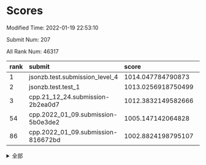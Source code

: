 # Scores

Modified Time: 2022-01-19 22:53:10

Submit Num: 207

All Rank Num: 46317

| rank |               submit               |       score        |       sigma        | pk_num |
| :--- | :--------------------------------- | :----------------- | :----------------- | :----- |
| 1    | jsonzb.test.submission_level_4     | 1014.047784790873  | 0.8182056394166606 | 900    |
| 2    | jsonzb.test.test_1                 | 1013.0256918750499 | 0.7862528582857541 | 789    |
| 3    | cpp.21_12_24.submission-2b2ea0d7   | 1012.3832149582666 | 0.767397343979409  | 897    |
| 54   | cpp.2022_01_09.submission-5b0e3de2 | 1005.147142064828  | 0.7179327007785175 | 892    |
| 86   | cpp.2022_01_09.submission-816672bd | 1002.8824198795107 | 0.7128121457690382 | 893    |


<details>
<summary>全部</summary>

| rank |                 submit                 |       score        |       sigma        | pk_num |
| :--- | :------------------------------------- | :----------------- | :----------------- | :----- |
| 1    | jsonzb.test.submission_level_4         | 1014.047784790873  | 0.8182056394166606 | 900    |
| 2    | jsonzb.test.test_1                     | 1013.0256918750499 | 0.7862528582857541 | 789    |
| 3    | cpp.21_12_24.submission-2b2ea0d7       | 1012.3832149582666 | 0.767397343979409  | 897    |
| 4    | gobigger.level_3.submission_level_3_37 | 1011.5368450836289 | 0.7368445577245416 | 897    |
| 5    | gobigger.level_3.submission_level_3_33 | 1011.4987825181414 | 0.7445211534363252 | 899    |
| 6    | gobigger.level_3.submission_level_3_36 | 1011.2993847474885 | 0.7667739308797815 | 896    |
| 7    | gobigger.level_3.submission_level_3_4  | 1010.8407924581059 | 0.7584385483341153 | 892    |
| 8    | gobigger.level_3.submission_level_3_8  | 1010.7137151550551 | 0.742864967582334  | 901    |
| 9    | gobigger.level_3.submission_level_3_11 | 1010.7095581330879 | 0.7421495290266173 | 895    |
| 10   | gobigger.level_3.submission_level_3_16 | 1010.5879335118659 | 0.7535551140301766 | 899    |
| 11   | gobigger.level_3.submission_level_3_45 | 1010.5876469594428 | 0.7565339181529812 | 892    |
| 12   | gobigger.level_3.submission_level_3_35 | 1010.5631487293583 | 0.7214540759446987 | 896    |
| 13   | gobigger.level_3.submission_level_3_10 | 1010.3832823090856 | 0.750611217415081  | 896    |
| 14   | gobigger.level_3.submission_level_3_43 | 1010.3312834491109 | 0.7646951621714303 | 899    |
| 15   | gobigger.level_3.submission_level_3_42 | 1010.3205960318975 | 0.7594423104639302 | 894    |
| 16   | gobigger.level_3.submission_level_3_46 | 1010.1561287013689 | 0.7488368653316716 | 899    |
| 17   | gobigger.level_3.submission_level_3_0  | 1010.1512412789444 | 0.7348681229841316 | 893    |
| 18   | gobigger.level_3.submission_level_3_41 | 1010.1329624863413 | 0.7572635305175516 | 897    |
| 19   | gobigger.level_3.submission_level_3_29 | 1010.1274176440595 | 0.7431770011698059 | 900    |
| 20   | gobigger.level_3.submission_level_3_31 | 1010.0887408380656 | 0.7425051818336396 | 897    |
| 21   | gobigger.level_3.submission_level_3_18 | 1010.0221206795935 | 0.7488254196084695 | 894    |
| 22   | gobigger.level_3.submission_level_3_32 | 1009.9104327472799 | 0.739311902479926  | 897    |
| 23   | gobigger.level_3.submission_level_3_15 | 1009.8880760733311 | 0.7369305790119234 | 893    |
| 24   | gobigger.level_3.submission_level_3_24 | 1009.8703507735969 | 0.7313451186325395 | 891    |
| 25   | gobigger.level_3.submission_level_3_38 | 1009.8487487756332 | 0.7397497230377874 | 897    |
| 26   | gobigger.level_3.submission_level_3_44 | 1009.8418570479832 | 0.7381520061333171 | 895    |
| 27   | gobigger.level_3.submission_level_3_2  | 1009.7884051618089 | 0.745715251279392  | 893    |
| 28   | gobigger.level_3.submission_level_3_19 | 1009.7797126556048 | 0.7289302539110468 | 892    |
| 29   | gobigger.level_3.submission_level_3_1  | 1009.74494745892   | 0.7446360068589405 | 898    |
| 30   | gobigger.level_3.submission_level_3_47 | 1009.7356159586235 | 0.7527847770372639 | 898    |
| 31   | gobigger.level_3.submission_level_3_21 | 1009.6981715628649 | 0.7734591267618092 | 897    |
| 32   | gobigger.level_3.submission_level_3_6  | 1009.5458877505325 | 0.7492441508794472 | 896    |
| 33   | gobigger.level_3.submission_level_3_13 | 1009.5349689124838 | 0.762462993163584  | 895    |
| 34   | gobigger.level_3.submission_level_3_40 | 1009.4234525878232 | 0.7336004243138189 | 895    |
| 35   | gobigger.level_3.submission_level_3_48 | 1009.3843033287322 | 0.7466998667689605 | 892    |
| 36   | gobigger.level_3.submission_level_3_12 | 1009.369760616764  | 0.7365178812390909 | 896    |
| 37   | gobigger.level_3.submission_level_3_28 | 1009.3320645746327 | 0.7436076702837691 | 898    |
| 38   | gobigger.level_3.submission_level_3_20 | 1009.2723585443612 | 0.7387913483290509 | 896    |
| 39   | gobigger.level_3.submission_level_3_34 | 1009.2511970618556 | 0.7455857780787198 | 892    |
| 40   | gobigger.level_3.submission_level_3_23 | 1009.1995890878167 | 0.7338114992891249 | 893    |
| 41   | gobigger.level_3.submission_level_3_30 | 1009.1104896798373 | 0.7227608383227438 | 890    |
| 42   | gobigger.level_3.submission_level_3_26 | 1009.0191149288445 | 0.7356932428198828 | 893    |
| 43   | gobigger.level_3.submission_level_3_39 | 1008.8758347799483 | 0.7268056534811057 | 899    |
| 44   | gobigger.level_3.submission_level_3_25 | 1008.8439039424526 | 0.7303362163914072 | 897    |
| 45   | gobigger.level_3.submission_level_3_9  | 1008.7874710433638 | 0.7438769625608403 | 899    |
| 46   | gobigger.level_3.submission_level_3_7  | 1008.7206524699682 | 0.7435486049924978 | 894    |
| 47   | gobigger.level_3.submission_level_3_14 | 1008.7129754553267 | 0.7618196665423609 | 901    |
| 48   | gobigger.level_3.submission_level_3_49 | 1008.6847267131133 | 0.7476639531813465 | 898    |
| 49   | gobigger.level_3.submission_level_3_3  | 1008.6227616748725 | 0.7364165924623168 | 897    |
| 50   | gobigger.level_3.submission_level_3_5  | 1008.5118964022078 | 0.7427038385180827 | 898    |
| 51   | gobigger.level_3.submission_level_3_22 | 1008.5105127385006 | 0.7335466821187226 | 897    |
| 52   | gobigger.level_3.submission_level_3_27 | 1008.3792361298993 | 0.7432816539188046 | 900    |
| 53   | gobigger.level_3.submission_level_3_17 | 1007.4430752225516 | 0.714432369570068  | 896    |
| 54   | cpp.2022_01_09.submission-5b0e3de2     | 1005.147142064828  | 0.7179327007785175 | 892    |
| 55   | gobigger.level_1.submission_level_1_0  | 1004.4457601825551 | 0.7439722552478177 | 898    |
| 56   | gobigger.level_1.submission_level_1_18 | 1004.3131867763892 | 0.7240739723298186 | 894    |
| 57   | gobigger.level_1.submission_level_1_33 | 1004.1860959677035 | 0.7174543394712863 | 897    |
| 58   | gobigger.level_1.submission_level_1_23 | 1004.1063678351094 | 0.713811347398745  | 896    |
| 59   | gobigger.level_1.submission_level_1_42 | 1004.0974651318639 | 0.7328643230456441 | 899    |
| 60   | gobigger.level_1.submission_level_1_19 | 1003.8815308564676 | 0.7117363182076603 | 897    |
| 61   | gobigger.level_1.submission_level_1_22 | 1003.8247716894925 | 0.7243137549648683 | 903    |
| 62   | gobigger.level_1.submission_level_1_27 | 1003.8010638578336 | 0.7344778440917273 | 896    |
| 63   | gobigger.level_1.submission_level_1_29 | 1003.7378733300133 | 0.7238729102601239 | 897    |
| 64   | gobigger.level_1.submission_level_1_6  | 1003.731450390558  | 0.7252600567900187 | 893    |
| 65   | gobigger.level_1.submission_level_1_49 | 1003.706734807413  | 0.7097899211544383 | 895    |
| 66   | gobigger.level_1.submission_level_1_13 | 1003.6906493442112 | 0.7141869451836201 | 895    |
| 67   | gobigger.level_1.submission_level_1_14 | 1003.5176017432368 | 0.7033600638501325 | 892    |
| 68   | gobigger.level_1.submission_level_1_8  | 1003.4249229100801 | 0.7270288783835092 | 893    |
| 69   | gobigger.level_1.submission_level_1_38 | 1003.4036327784672 | 0.7226846320276976 | 891    |
| 70   | gobigger.level_1.submission_level_1_16 | 1003.3514348931936 | 0.7164324791350993 | 896    |
| 71   | gobigger.level_1.submission_level_1_17 | 1003.3484737216494 | 0.7203718988052581 | 895    |
| 72   | gobigger.level_1.submission_level_1_25 | 1003.3464399848629 | 0.7116707874919634 | 896    |
| 73   | gobigger.level_1.submission_level_1_32 | 1003.3309014351051 | 0.7125209226763723 | 894    |
| 74   | gobigger.level_1.submission_level_1_41 | 1003.2839988036247 | 0.7095103067719885 | 894    |
| 75   | gobigger.level_1.submission_level_1_5  | 1003.2499015155693 | 0.7131656202542185 | 889    |
| 76   | gobigger.level_1.submission_level_1_40 | 1003.2402866044367 | 0.7189029768849263 | 896    |
| 77   | gobigger.level_1.submission_level_1_24 | 1003.2079403173855 | 0.7258037989159974 | 893    |
| 78   | gobigger.level_1.submission_level_1_39 | 1003.1799914767379 | 0.7097219854461955 | 897    |
| 79   | gobigger.level_1.submission_level_1_35 | 1003.1324315171047 | 0.7218273867835415 | 896    |
| 80   | gobigger.level_1.submission_level_1_30 | 1003.1190559152502 | 0.7142276251675431 | 896    |
| 81   | gobigger.level_1.submission_level_1_36 | 1003.0387067912136 | 0.7122950083898043 | 892    |
| 82   | gobigger.level_1.submission_level_1_45 | 1003.0139202978752 | 0.7277214101879309 | 895    |
| 83   | gobigger.level_1.submission_level_1_4  | 1003.0050640882995 | 0.7049877252689274 | 894    |
| 84   | gobigger.level_1.submission_level_1_34 | 1002.9544298402258 | 0.7233154079648038 | 897    |
| 85   | gobigger.level_1.submission_level_1_26 | 1002.8929356865871 | 0.7060651431739879 | 894    |
| 86   | cpp.2022_01_09.submission-816672bd     | 1002.8824198795107 | 0.7128121457690382 | 893    |
| 87   | gobigger.level_1.submission_level_1_28 | 1002.8689479467748 | 0.7174656271961122 | 893    |
| 88   | gobigger.level_1.submission_level_1_11 | 1002.8564154506719 | 0.7251134023038532 | 895    |
| 89   | gobigger.level_1.submission_level_1_31 | 1002.7431955663982 | 0.7147539319251791 | 896    |
| 90   | gobigger.level_1.submission_level_1_2  | 1002.7106892533551 | 0.7210643398935338 | 893    |
| 91   | gobigger.level_1.submission_level_1_10 | 1002.7011919171414 | 0.7286471066280579 | 892    |
| 92   | gobigger.level_1.submission_level_1_20 | 1002.5816230117221 | 0.7183953823271305 | 895    |
| 93   | gobigger.level_1.submission_level_1_9  | 1002.5675102765184 | 0.7134419713692058 | 896    |
| 94   | gobigger.level_1.submission_level_1_44 | 1002.5099512932458 | 0.7250229560552796 | 895    |
| 95   | gobigger.level_1.submission_level_1_12 | 1002.467439862183  | 0.7136047608766058 | 898    |
| 96   | gobigger.level_1.submission_level_1_1  | 1002.4332520202455 | 0.7123422895906724 | 893    |
| 97   | gobigger.level_1.submission_level_1_7  | 1002.3323272071289 | 0.7060209949289631 | 898    |
| 98   | gobigger.level_1.submission_level_1_3  | 1002.1524166244564 | 0.7149370152357448 | 895    |
| 99   | gobigger.level_1.submission_level_1_37 | 1002.1178571535419 | 0.718960823720594  | 897    |
| 100  | gobigger.level_1.submission_level_1_43 | 1002.0893736381    | 0.7210469846224705 | 892    |
| 101  | gobigger.level_1.submission_level_1_15 | 1002.0627059036879 | 0.7217094807580198 | 897    |
| 102  | gobigger.level_1.submission_level_1_46 | 1001.9698759327143 | 0.7226477304966572 | 892    |
| 103  | gobigger.level_1.submission_level_1_48 | 1001.9073915548717 | 0.701959723838107  | 898    |
| 104  | gobigger.level_1.submission_level_1_21 | 1001.7299300380762 | 0.7058817094704296 | 894    |
| 105  | gobigger.level_1.submission_level_1_47 | 1001.6741152556996 | 0.7090853487616383 | 899    |
| 106  | gobigger.random.submission_random_46   | 997.4133169313637  | 0.7150332590970445 | 892    |
| 107  | gobigger.random.submission_random_25   | 997.3048598025123  | 0.7106769669439567 | 900    |
| 108  | gobigger.random.submission_random_28   | 997.2404993864124  | 0.7002538814629441 | 893    |
| 109  | gobigger.random.submission_random_40   | 997.2269307988457  | 0.7191407747296938 | 897    |
| 110  | gobigger.random.submission_random_3    | 996.8116558301501  | 0.722204147271142  | 887    |
| 111  | gobigger.random.submission_random_35   | 996.8052550154414  | 0.7287503971474439 | 895    |
| 112  | gobigger.random.submission_random_37   | 996.6679489766215  | 0.7049908842720428 | 900    |
| 113  | gobigger.random.submission_random_14   | 996.6461759175008  | 0.7146365586471781 | 899    |
| 114  | gobigger.random.submission_random_6    | 996.5797061661773  | 0.7150492588036593 | 899    |
| 115  | gobigger.random.submission_random_23   | 996.5706378570866  | 0.7160088372789103 | 895    |
| 116  | gobigger.random.submission_random_39   | 996.5186925049271  | 0.7177761387816448 | 898    |
| 117  | gobigger.random.submission_random_18   | 996.5022638648223  | 0.7130689209486624 | 895    |
| 118  | gobigger.random.submission_random_5    | 996.4628904179585  | 0.7131697768531604 | 900    |
| 119  | gobigger.random.submission_random_45   | 996.3907576079899  | 0.7174104061128541 | 891    |
| 120  | gobigger.random.submission_random_20   | 996.3817080669995  | 0.7160007196754039 | 894    |
| 121  | gobigger.random.submission_random_13   | 996.3716736184844  | 0.7303100815724548 | 897    |
| 122  | gobigger.random.submission_random_42   | 996.312539116242   | 0.711555775293778  | 893    |
| 123  | gobigger.random.submission_random_34   | 996.2736574263206  | 0.7075919959233913 | 895    |
| 124  | gobigger.random.submission_random_7    | 996.2399721361935  | 0.7052179735849946 | 900    |
| 125  | gobigger.random.submission_random_9    | 996.2307940161332  | 0.7173383690884302 | 893    |
| 126  | gobigger.random.submission_random_47   | 996.1141361510327  | 0.7096873108110963 | 899    |
| 127  | gobigger.random.submission_random_1    | 996.0837399429859  | 0.7173313077576883 | 899    |
| 128  | gobigger.random.submission_random_41   | 996.0829933185905  | 0.7010325941642369 | 898    |
| 129  | gobigger.random.submission_random_24   | 996.0600994447262  | 0.7201101173015598 | 891    |
| 130  | gobigger.random.submission_random_43   | 996.0178752317822  | 0.7266795048188948 | 894    |
| 131  | gobigger.random.submission_random_4    | 995.9283672266098  | 0.7359435240206728 | 900    |
| 132  | gobigger.random.submission_random_21   | 995.8805578784318  | 0.7151530084746783 | 895    |
| 133  | gobigger.random.submission_random_10   | 995.7850669704642  | 0.7320751289456996 | 896    |
| 134  | gobigger.random.submission_random_29   | 995.7743615793006  | 0.7200431439175952 | 890    |
| 135  | gobigger.random.submission_random_19   | 995.7724842975521  | 0.7001521093073138 | 897    |
| 136  | gobigger.random.submission_random_11   | 995.7297019199831  | 0.7516769059710394 | 894    |
| 137  | gobigger.random.submission_random_22   | 995.7041412811099  | 0.7242007350604176 | 899    |
| 138  | gobigger.random.submission_random_15   | 995.6953559957325  | 0.7098646462197835 | 891    |
| 139  | gobigger.random.submission_random_36   | 995.669723240655   | 0.7335197287249801 | 894    |
| 140  | gobigger.random.submission_random_12   | 995.6422963284042  | 0.727170416279904  | 895    |
| 141  | gobigger.random.submission_random_38   | 995.6303706334205  | 0.7364493641330118 | 893    |
| 142  | gobigger.random.submission_random_2    | 995.5471838212594  | 0.7209507959527688 | 893    |
| 143  | gobigger.random.submission_random_48   | 995.5138130439784  | 0.7241602160094188 | 894    |
| 144  | gobigger.random.submission_random_49   | 995.5038531273008  | 0.7099194958262972 | 898    |
| 145  | gobigger.random.submission_random_0    | 995.4677202314981  | 0.7480222263697629 | 893    |
| 146  | gobigger.random.submission_random_16   | 995.4530141181374  | 0.7194011953880842 | 898    |
| 147  | gobigger.random.submission_random_17   | 995.3638833888282  | 0.7173534000165382 | 894    |
| 148  | gobigger.random.submission_random_26   | 995.3572973173083  | 0.710186483883048  | 893    |
| 149  | gobigger.random.submission_random_44   | 995.3229223359587  | 0.730249834894421  | 893    |
| 150  | gobigger.random.submission_random_30   | 995.1668663430861  | 0.7086970770911624 | 897    |
| 151  | gobigger.random.submission_random_31   | 994.9995299405742  | 0.7243374209272074 | 898    |
| 152  | gobigger.random.submission_random_33   | 994.8847389995093  | 0.7250649756383457 | 901    |
| 153  | gobigger.random.submission_random_27   | 994.857304908682   | 0.7148006817369648 | 899    |
| 154  | gobigger.random.submission_random_32   | 994.7733710176448  | 0.7185439697288255 | 891    |
| 155  | gobigger.random.submission_random_8    | 994.4461951652008  | 0.7122636099036456 | 893    |
| 156  | gobigger.level_2.submission_level_2_5  | 994.2802205153675  | 0.7391712082726339 | 894    |
| 157  | gobigger.level_2.submission_level_2_3  | 994.258038191282   | 0.730805340751423  | 894    |
| 158  | gobigger.level_2.submission_level_2_1  | 994.1554343372014  | 0.7461016892013376 | 902    |
| 159  | gobigger.level_2.submission_level_2_32 | 993.9795748224753  | 0.7388172844619875 | 892    |
| 160  | gobigger.level_2.submission_level_2_35 | 993.6740182846752  | 0.7366168011175173 | 891    |
| 161  | gobigger.level_2.submission_level_2_33 | 993.6386525951752  | 0.7432344325038713 | 895    |
| 162  | gobigger.level_2.submission_level_2_4  | 993.5599280083575  | 0.7394179312689626 | 896    |
| 163  | gobigger.level_2.submission_level_2_45 | 993.3756338435891  | 0.7484731252791925 | 888    |
| 164  | gobigger.level_2.submission_level_2_13 | 993.3275445499502  | 0.7619819099695065 | 898    |
| 165  | gobigger.level_2.submission_level_2_43 | 993.324713073886   | 0.7414979750122415 | 894    |
| 166  | gobigger.level_2.submission_level_2_8  | 993.2897504990045  | 0.7512178574548731 | 891    |
| 167  | gobigger.level_2.submission_level_2_28 | 993.1327725791497  | 0.7502266667925106 | 892    |
| 168  | gobigger.level_2.submission_level_2_2  | 993.0653433190541  | 0.7456600712147379 | 894    |
| 169  | gobigger.level_2.submission_level_2_44 | 993.0540841798893  | 0.7550836811831486 | 897    |
| 170  | gobigger.level_2.submission_level_2_22 | 993.0025895376941  | 0.7565417455603548 | 896    |
| 171  | gobigger.level_2.submission_level_2_20 | 992.9458701717984  | 0.7494043400314211 | 896    |
| 172  | gobigger.level_2.submission_level_2_25 | 992.9282161758124  | 0.7373513983275043 | 901    |
| 173  | gobigger.level_2.submission_level_2_11 | 992.8481743600485  | 0.7540997013280288 | 895    |
| 174  | gobigger.level_2.submission_level_2_14 | 992.7975195270461  | 0.7547957380705879 | 900    |
| 175  | gobigger.level_2.submission_level_2_7  | 992.7138701421511  | 0.7471871871220208 | 894    |
| 176  | gobigger.level_2.submission_level_2_26 | 992.6717199485385  | 0.759946080930812  | 896    |
| 177  | gobigger.level_2.submission_level_2_0  | 992.6473172422787  | 0.7434397542526112 | 897    |
| 178  | gobigger.level_2.submission_level_2_23 | 992.4992936383061  | 0.7505403818862731 | 895    |
| 179  | gobigger.level_2.submission_level_2_41 | 992.456300050218   | 0.7607171414728963 | 900    |
| 180  | gobigger.level_2.submission_level_2_24 | 992.3758193109676  | 0.739920115333914  | 898    |
| 181  | gobigger.level_2.submission_level_2_34 | 992.3700248592911  | 0.7549414322062185 | 894    |
| 182  | gobigger.level_2.submission_level_2_42 | 992.2006219649593  | 0.7477474635296161 | 896    |
| 183  | gobigger.level_2.submission_level_2_30 | 992.1855757009627  | 0.7369856703845667 | 890    |
| 184  | gobigger.level_2.submission_level_2_46 | 992.1765931737501  | 0.7454295221629604 | 893    |
| 185  | gobigger.level_2.submission_level_2_40 | 992.155791445007   | 0.7380435219732729 | 901    |
| 186  | gobigger.level_2.submission_level_2_31 | 992.1100129834803  | 0.7525131595262164 | 896    |
| 187  | gobigger.level_2.submission_level_2_48 | 992.0820141773509  | 0.7744118164292774 | 898    |
| 188  | gobigger.level_2.submission_level_2_12 | 992.023225350478   | 0.7594957628988978 | 896    |
| 189  | gobigger.level_2.submission_level_2_37 | 991.9271634198504  | 0.7668639567334369 | 894    |
| 190  | gobigger.level_2.submission_level_2_17 | 991.9057196136574  | 0.7306626971237802 | 896    |
| 191  | gobigger.level_2.submission_level_2_21 | 991.777984959156   | 0.7473964193983845 | 896    |
| 192  | gobigger.level_2.submission_level_2_47 | 991.7481993695208  | 0.7375794111337488 | 898    |
| 193  | gobigger.level_2.submission_level_2_15 | 991.5865036816409  | 0.7583683179275104 | 902    |
| 194  | gobigger.level_2.submission_level_2_18 | 991.582752685356   | 0.7486806695416631 | 896    |
| 195  | gobigger.level_2.submission_level_2_6  | 991.5509390498803  | 0.7670314568710083 | 895    |
| 196  | gobigger.level_2.submission_level_2_10 | 991.5189305668482  | 0.7581711907090105 | 894    |
| 197  | gobigger.level_2.submission_level_2_27 | 991.4385177076913  | 0.7559795984808437 | 893    |
| 198  | gobigger.level_2.submission_level_2_36 | 991.1673214676676  | 0.7501122839563787 | 896    |
| 199  | gobigger.level_2.submission_level_2_9  | 990.7635284566129  | 0.7547704826287884 | 901    |
| 200  | gobigger.level_2.submission_level_2_29 | 990.6764469824224  | 0.7724587977345357 | 898    |
| 201  | gobigger.level_2.submission_level_2_38 | 990.6259195598699  | 0.8013781454990714 | 888    |
| 202  | gobigger.level_2.submission_level_2_16 | 990.3367879027304  | 0.7744639306950619 | 896    |
| 203  | gobigger.level_2.submission_level_2_49 | 990.319590916191   | 0.7710736862156757 | 892    |
| 204  | gobigger.level_2.submission_level_2_39 | 989.5076829838326  | 0.7678604512748324 | 898    |
| 205  | gobigger.level_2.submission_level_2_19 | 989.2150724978368  | 0.8034062599774063 | 896    |
| 206  | gobigger.none.submission_none_1        | 977.4199106418409  | 1.3967721814330754 | 892    |
| 207  | gobigger.none.submission_none_0        | 975.8880493516998  | 1.5289796833563751 | 899    |

</details>